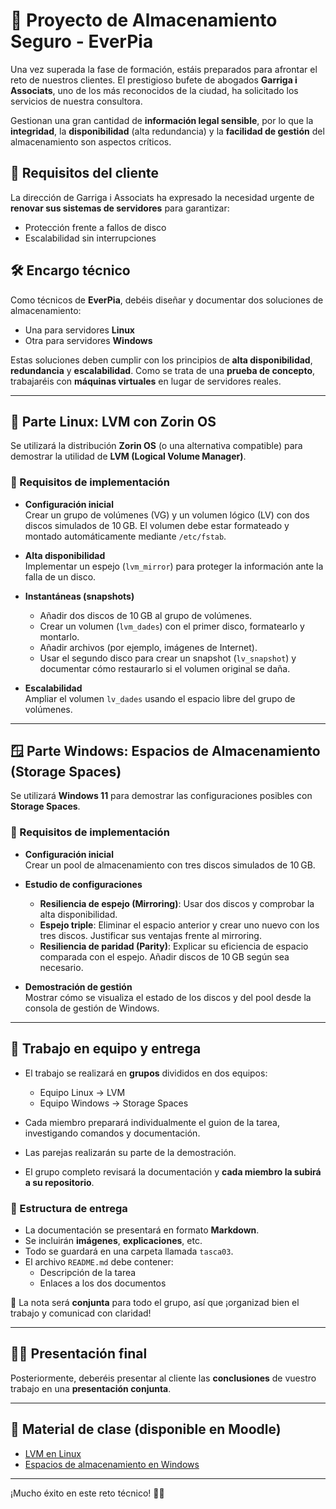 # 🧠 Proyecto de Almacenamiento Seguro - EverPia

Una vez superada la fase de formación, estáis preparados para afrontar el reto de nuestros clientes. El prestigioso bufete de abogados **Garriga i Associats**, uno de los más reconocidos de la ciudad, ha solicitado los servicios de nuestra consultora.

Gestionan una gran cantidad de **información legal sensible**, por lo que la **integridad**, la **disponibilidad** (alta redundancia) y la **facilidad de gestión** del almacenamiento son aspectos críticos.

## 🚨 Requisitos del cliente

La dirección de Garriga i Associats ha expresado la necesidad urgente de **renovar sus sistemas de servidores** para garantizar:

- Protección frente a fallos de disco
- Escalabilidad sin interrupciones

## 🛠️ Encargo técnico

Como técnicos de **EverPia**, debéis diseñar y documentar dos soluciones de almacenamiento:

- Una para servidores **Linux**
- Otra para servidores **Windows**

Estas soluciones deben cumplir con los principios de **alta disponibilidad**, **redundancia** y **escalabilidad**. Como se trata de una **prueba de concepto**, trabajaréis con **máquinas virtuales** en lugar de servidores reales.

---

## 🐧 Parte Linux: LVM con Zorin OS

Se utilizará la distribución **Zorin OS** (o una alternativa compatible) para demostrar la utilidad de **LVM (Logical Volume Manager)**.

### 🔧 Requisitos de implementación

- **Configuración inicial**  
  Crear un grupo de volúmenes (VG) y un volumen lógico (LV) con dos discos simulados de 10 GB. El volumen debe estar formateado y montado automáticamente mediante `/etc/fstab`.

- **Alta disponibilidad**  
  Implementar un espejo (`lvm_mirror`) para proteger la información ante la falla de un disco.

- **Instantáneas (snapshots)**  
  - Añadir dos discos de 10 GB al grupo de volúmenes.
  - Crear un volumen (`lvm_dades`) con el primer disco, formatearlo y montarlo.
  - Añadir archivos (por ejemplo, imágenes de Internet).
  - Usar el segundo disco para crear un snapshot (`lv_snapshot`) y documentar cómo restaurarlo si el volumen original se daña.

- **Escalabilidad**  
  Ampliar el volumen `lv_dades` usando el espacio libre del grupo de volúmenes.

---

## 🪟 Parte Windows: Espacios de Almacenamiento (Storage Spaces)

Se utilizará **Windows 11** para demostrar las configuraciones posibles con **Storage Spaces**.

### 🔧 Requisitos de implementación

- **Configuración inicial**  
  Crear un pool de almacenamiento con tres discos simulados de 10 GB.

- **Estudio de configuraciones**  
  - **Resiliencia de espejo (Mirroring)**: Usar dos discos y comprobar la alta disponibilidad.
  - **Espejo triple**: Eliminar el espacio anterior y crear uno nuevo con los tres discos. Justificar sus ventajas frente al mirroring.
  - **Resiliencia de paridad (Parity)**: Explicar su eficiencia de espacio comparada con el espejo. Añadir discos de 10 GB según sea necesario.

- **Demostración de gestión**  
  Mostrar cómo se visualiza el estado de los discos y del pool desde la consola de gestión de Windows.

---

## 👥 Trabajo en equipo y entrega

- El trabajo se realizará en **grupos** divididos en dos equipos:
  - Equipo Linux → LVM
  - Equipo Windows → Storage Spaces

- Cada miembro preparará individualmente el guion de la tarea, investigando comandos y documentación.

- Las parejas realizarán su parte de la demostración.

- El grupo completo revisará la documentación y **cada miembro la subirá a su repositorio**.

### 📁 Estructura de entrega

- La documentación se presentará en formato **Markdown**.
- Se incluirán **imágenes**, **explicaciones**, etc.
- Todo se guardará en una carpeta llamada `tasca03`.
- El archivo `README.md` debe contener:
  - Descripción de la tarea
  - Enlaces a los dos documentos

📌 La nota será **conjunta** para todo el grupo, así que ¡organizad bien el trabajo y comunicad con claridad!

---

## 🧑‍💼 Presentación final

Posteriormente, deberéis presentar al cliente las **conclusiones** de vuestro trabajo en una **presentación conjunta**.

---

## 📎 Material de clase (disponible en Moodle)

- [LVM en Linux](https://docs.google.com/presentation/d/1EFSMfLQRM0wvxRFEvXLN0oaiBq3goWNQ/edit?usp=sharing&ouid=104728425662496836733&rtpof=true&sd=true)
- [Espacios de almacenamiento en Windows](https://docs.google.com/presentation/d/1Xi9atPzB6fmiLM0qmKP2PxBrixb-s-ZB/edit?usp=sharing&ouid=104728425662496836733&rtpof=true&sd=true)

---

¡Mucho éxito en este reto técnico! 💪📂


